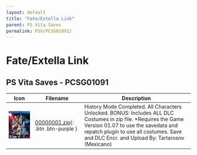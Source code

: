 ```yaml
---
layout: default
title: "Fate/Extella Link"
parent: PS Vita Saves
permalink: PSV/PCSG01091/
---
```

# Fate/Extella Link

## PS Vita Saves - PCSG01091

| Icon | Filename | Description |
|------|----------|-------------|
| ![Fate/Extella Link](icon0.png) | [00000001.zip](00000001.zip){: .btn .btn-purple } | History Mode Completed. All Characters Unlocked. BONUS: Includes ALL DLC Costumes in zip file. *Requires the Game Version 01.07 to use the savedata and repatch plugin to use all costumes.  Save and DLC Encr. and Upload By: Tartarosnv (Mexicano)  |
